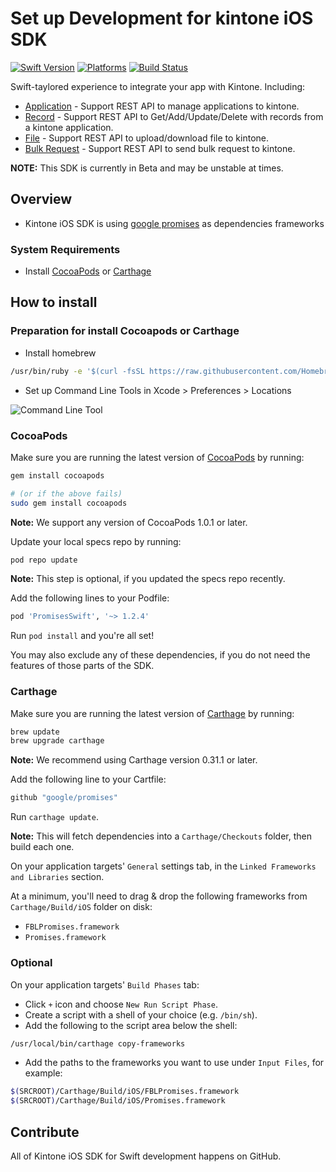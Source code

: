 # Set up Development for kintone iOS SDK

[![Swift Version](https://img.shields.io/badge/Swift-4.0.x-orange.svg)](https://swift.org)
[![Platforms](https://img.shields.io/cocoapods/p/FacebookCore.svg)](https://cocoapods.org/pods/FacebookCore)
[![Build Status](https://travis-ci.org/facebook/facebook-sdk-swift.svg?branch=master)](https://travis-ci.org/facebook/facebook-sdk-swift)


Swift-taylored experience to integrate your app with Kintone. Including:

- [Application](https://developer.kintone.io/hc/en-us/articles/360008719854) - Support REST API to manage applications to kintone.
- [Record](https://developer.kintone.io/hc/en-us/articles/360008719854) - Support REST API to Get/Add/Update/Delete with records from a kintone application.
- [File](https://developer.kintone.io/hc/en-us/articles/360008719854) - Support REST API to upload/download file to kintone.
- [Bulk Request](https://developer.kintone.io/hc/en-us/articles/360008719854) - Support REST API to send bulk request to kintone.

**NOTE:** This SDK is currently in Beta and may be unstable at times. 

## Overview
- Kintone iOS SDK is using [google promises](https://github.com/google/promises) as dependencies frameworks

### System Requirements
- Install [CocoaPods](https://cocoapods.org) or [Carthage](https://github.com/carthage/carthage)

## How to install
### Preparation for install Cocoapods or Carthage
- Install homebrew

```bash
/usr/bin/ruby -e '$(curl -fsSL https://raw.githubusercontent.com/Homebrew/install/master/install)'
```
- Set up Command Line Tools in Xcode > Preferences > Locations

![Command Line Tool](https://raw.githubusercontent.com/kintone/kintone-ios-sdk/master/images/command-line-tools.png)

### CocoaPods

Make sure you are running the latest version of [CocoaPods](https://cocoapods.org) by running:

```bash
gem install cocoapods

# (or if the above fails)
sudo gem install cocoapods
```

**Note:** We support any version of CocoaPods 1.0.1 or later.

Update your local specs repo by running:

```bash
pod repo update
```

**Note:** This step is optional, if you updated the specs repo recently.

Add the following lines to your Podfile:

```ruby
pod 'PromisesSwift', '~> 1.2.4'
```

Run `pod install` and you're all set!

You may also exclude any of these dependencies, if you do not need the features of those parts of the SDK.

### Carthage

Make sure you are running the latest version of [Carthage](https://github.com/carthage/carthage) by running:

```bash
brew update
brew upgrade carthage
```

**Note:** We recommend using Carthage version 0.31.1 or later.

Add the following line to your Cartfile:

```bash
github "google/promises"
```

Run `carthage update`.

**Note:** This will fetch dependencies into a `Carthage/Checkouts` folder, then build each one.

On your application targets' `General` settings tab, in the `Linked Frameworks and Libraries` section.

At a minimum, you'll need to drag & drop the following frameworks from `Carthage/Build/iOS` folder on disk:

- `FBLPromises.framework`
- `Promises.framework`


### Optional
On your application targets' `Build Phases` tab:

- Click `+` icon and choose `New Run Script Phase`.
- Create a script with a shell of your choice (e.g. `/bin/sh`).
- Add the following to the script area below the shell:

```bash
/usr/local/bin/carthage copy-frameworks
```

- Add the paths to the frameworks you want to use under `Input Files`, for example:

```bash
$(SRCROOT)/Carthage/Build/iOS/FBLPromises.framework
$(SRCROOT)/Carthage/Build/iOS/Promises.framework
```

## Contribute

All of Kintone iOS SDK for Swift development happens on GitHub. 
